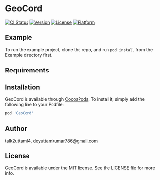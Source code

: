 # GeoCord

[![CI Status](https://img.shields.io/travis/talk2uttam14/GeoCord.svg?style=flat)](https://travis-ci.org/talk2uttam14/GeoCord)
[![Version](https://img.shields.io/cocoapods/v/GeoCord.svg?style=flat)](https://cocoapods.org/pods/GeoCord)
[![License](https://img.shields.io/cocoapods/l/GeoCord.svg?style=flat)](https://cocoapods.org/pods/GeoCord)
[![Platform](https://img.shields.io/cocoapods/p/GeoCord.svg?style=flat)](https://cocoapods.org/pods/GeoCord)

## Example

To run the example project, clone the repo, and run `pod install` from the Example directory first.

## Requirements

## Installation

GeoCord is available through [CocoaPods](https://cocoapods.org). To install
it, simply add the following line to your Podfile:

```ruby
pod 'GeoCord'
```

## Author

talk2uttam14, deyuttamkumar786@gmail.com

## License

GeoCord is available under the MIT license. See the LICENSE file for more info.

